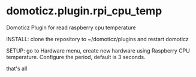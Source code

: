 # domoticz.plugin.rpi_cpu_temp
Domoticz Plugin for read raspberry cpu temperature

INSTALL:
clone the repository to ~/domoticz/plugins
and restart domoticz

SETUP:
go to Hardware menu, create new hardware using Raspberry CPU temperature. 
Configure the period, default is 3 seconds.

that's all
